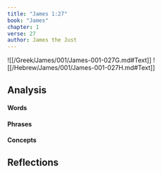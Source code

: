 ```yaml
---
title: "James 1:27"
book: "James"
chapter: 1
verse: 27
author: James the Just
---
```

![[/Greek/James/001/James-001-027G.md#Text]]
![[/Hebrew/James/001/James-001-027H.md#Text]]

## Analysis

#### Words

#### Phrases

#### Concepts

## Reflections
